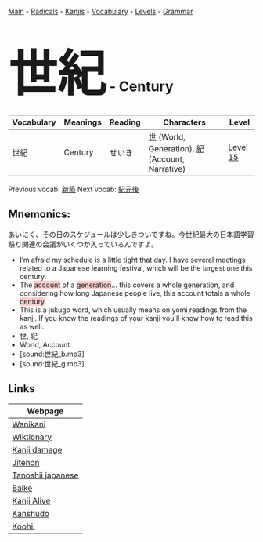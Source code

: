 <style> bigfont {font-size: 100px}</style>
[Main](../README.md) -
[Radicals](../radicals.md) -
[Kanjis](../kanjis.md) -
[Vocabulary](../vocabulary.md) -
[Levels](../levels.md) -
[Grammar](../grammar.md)
# <bigfont> 世紀</bigfont> - Century 

| Vocabulary | Meanings | Reading | Characters | Level |
| --- | --- | --- | --- | --- |
| 世紀 | Century | せいき |  [世](../kanjis/世.md) (World, Generation), [紀](../kanjis/紀.md) (Account, Narrative) | [Level 15](../levels/wk_level15.md) |

Previous vocab: [新築](新築.md) Next vocab: [紀元後](紀元後.md) 

## Mnemonics:
あいにく、その日のスケジュールは少しきついですね。今世紀最大の日本語学習祭り関連の会議がいくつか入っているんですよ。
* I’m afraid my schedule is a little tight that day. I have several meetings related to a Japanese learning festival, which will be the largest one this century.
* The <span style="background-color:#ffcccb"> account</span> of a <span style="background-color:#ffcccb"> generation</span>... this covers a whole generation, and considering how long Japanese people live, this account totals a whole <span style="background-color:#ffcccb"> century</span>.
* This is a jukugo word, which usually means on'yomi readings from the kanji. If you know the readings of your kanji you'll know how to read this as well.
* 世, 紀
* World, Account
* [sound:世紀_b.mp3]
* [sound:世紀_g.mp3]


## Links 

| Webpage |
| --- |
| [Wanikani          ](https://www.wanikani.com/kanji/世紀) |
| [Wiktionary        ](https://en.wiktionary.org/wiki/世紀) |
| [Kanji damage      ](http://www.kanjidamage.com/kanji/search?utf8=✓&q=世紀) |
| [Jitenon           ](https://jitenon.com/kanji/世紀) |
| [Tanoshii japanese ](https://www.tanoshiijapanese.com/dictionary/kanji.cfm?k=世紀) |
| [Baike             ](https://baike.baidu.com/item/世紀) |
| [Kanji Alive       ](https://app.kanjialive.com/世紀) |
| [Kanshudo          ](https://www.kanshudo.com/searchmn?q=世紀) |
| [Koohii            ](https://kanji.koohii.com/study/kanji/世紀) |
